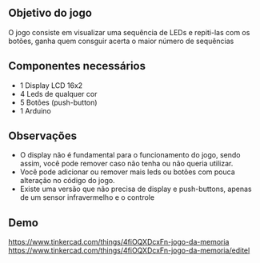 

## Objetivo do jogo
  O jogo consiste em visualizar uma sequência de LEDs e repiti-las com os botões, ganha quem consguir acerta o maior número de sequências

## Componentes necessários
* 1 Display LCD 16x2
* 4 Leds de qualquer cor
* 5 Botões (push-button)
* 1 Arduino

## Observações
  * O display não é fundamental para o funcionamento do jogo, sendo assim, você pode remover caso não tenha ou não queria utilizar.
  * Você pode adicionar ou remover mais leds ou botões com pouca alteração no código do jogo.
  * Existe uma versão que não precisa de display e push-buttons, apenas de um sensor infravermelho e o controle

## Demo
https://www.tinkercad.com/things/4fiOQXDcxFn-jogo-da-memoria
https://www.tinkercad.com/things/4fiOQXDcxFn-jogo-da-memoria/editel
